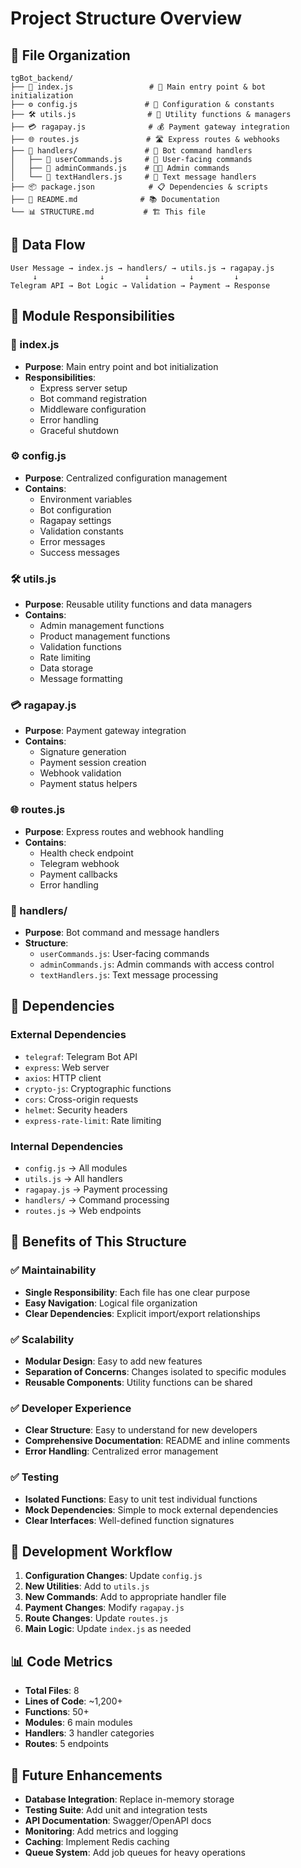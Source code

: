 # Project Structure Overview

## 📁 File Organization

```
tgBot_backend/
├── 📄 index.js                 # 🚀 Main entry point & bot initialization
├── ⚙️ config.js               # 🔧 Configuration & constants
├── 🛠️ utils.js                # 🔨 Utility functions & managers
├── 💳 ragapay.js              # 💰 Payment gateway integration
├── 🌐 routes.js               # 🛣️ Express routes & webhooks
├── 📁 handlers/               # 🤖 Bot command handlers
│   ├── 👤 userCommands.js     # 👥 User-facing commands
│   ├── 🔧 adminCommands.js    # 👨‍💼 Admin commands
│   └── 💬 textHandlers.js     # 📝 Text message handlers
├── 📦 package.json            # 📋 Dependencies & scripts
├── 📖 README.md              # 📚 Documentation
└── 📊 STRUCTURE.md           # 🏗️ This file
```

## 🔄 Data Flow

```
User Message → index.js → handlers/ → utils.js → ragapay.js
     ↓              ↓         ↓         ↓         ↓
Telegram API → Bot Logic → Validation → Payment → Response
```

## 🎯 Module Responsibilities

### 📄 index.js

- **Purpose**: Main entry point and bot initialization
- **Responsibilities**:
  - Express server setup
  - Bot command registration
  - Middleware configuration
  - Error handling
  - Graceful shutdown

### ⚙️ config.js

- **Purpose**: Centralized configuration management
- **Contains**:
  - Environment variables
  - Bot configuration
  - Ragapay settings
  - Validation constants
  - Error messages
  - Success messages

### 🛠️ utils.js

- **Purpose**: Reusable utility functions and data managers
- **Contains**:
  - Admin management functions
  - Product management functions
  - Validation functions
  - Rate limiting
  - Data storage
  - Message formatting

### 💳 ragapay.js

- **Purpose**: Payment gateway integration
- **Contains**:
  - Signature generation
  - Payment session creation
  - Webhook validation
  - Payment status helpers

### 🌐 routes.js

- **Purpose**: Express routes and webhook handling
- **Contains**:
  - Health check endpoint
  - Telegram webhook
  - Payment callbacks
  - Error handling

### 📁 handlers/

- **Purpose**: Bot command and message handlers
- **Structure**:
  - `userCommands.js`: User-facing commands
  - `adminCommands.js`: Admin commands with access control
  - `textHandlers.js`: Text message processing

## 🔗 Dependencies

### External Dependencies

- `telegraf`: Telegram Bot API
- `express`: Web server
- `axios`: HTTP client
- `crypto-js`: Cryptographic functions
- `cors`: Cross-origin requests
- `helmet`: Security headers
- `express-rate-limit`: Rate limiting

### Internal Dependencies

- `config.js` → All modules
- `utils.js` → All handlers
- `ragapay.js` → Payment processing
- `handlers/` → Command processing
- `routes.js` → Web endpoints

## 🚀 Benefits of This Structure

### ✅ Maintainability

- **Single Responsibility**: Each file has one clear purpose
- **Easy Navigation**: Logical file organization
- **Clear Dependencies**: Explicit import/export relationships

### ✅ Scalability

- **Modular Design**: Easy to add new features
- **Separation of Concerns**: Changes isolated to specific modules
- **Reusable Components**: Utility functions can be shared

### ✅ Developer Experience

- **Clear Structure**: Easy to understand for new developers
- **Comprehensive Documentation**: README and inline comments
- **Error Handling**: Centralized error management

### ✅ Testing

- **Isolated Functions**: Easy to unit test individual functions
- **Mock Dependencies**: Simple to mock external dependencies
- **Clear Interfaces**: Well-defined function signatures

## 🔧 Development Workflow

1. **Configuration Changes**: Update `config.js`
2. **New Utilities**: Add to `utils.js`
3. **New Commands**: Add to appropriate handler file
4. **Payment Changes**: Modify `ragapay.js`
5. **Route Changes**: Update `routes.js`
6. **Main Logic**: Update `index.js` as needed

## 📊 Code Metrics

- **Total Files**: 8
- **Lines of Code**: ~1,200+
- **Functions**: 50+
- **Modules**: 6 main modules
- **Handlers**: 3 handler categories
- **Routes**: 5 endpoints

## 🎯 Future Enhancements

- **Database Integration**: Replace in-memory storage
- **Testing Suite**: Add unit and integration tests
- **API Documentation**: Swagger/OpenAPI docs
- **Monitoring**: Add metrics and logging
- **Caching**: Implement Redis caching
- **Queue System**: Add job queues for heavy operations
